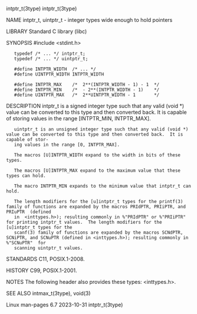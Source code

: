 intptr_t(3type)																       intptr_t(3type)

NAME
       intptr_t, uintptr_t - integer types wide enough to hold pointers

LIBRARY
       Standard C library (libc)

SYNOPSIS
       #include <stdint.h>

       typedef /* ... */ intptr_t;
       typedef /* ... */ uintptr_t;

       #define INTPTR_WIDTH  /* ... */
       #define UINTPTR_WIDTH INTPTR_WIDTH

       #define INTPTR_MAX    /*	 2**(INTPTR_WIDTH - 1) - 1  */
       #define INTPTR_MIN    /*	 - 2**(INTPTR_WIDTH - 1)    */
       #define UINTPTR_MAX   /*	 2**UINTPTR_WIDTH - 1	    */

DESCRIPTION
       intptr_t	 is  a signed integer type such that any valid (void *) value can be converted to this type and then converted back.  It is capable of storing
       values in the range [INTPTR_MIN, INTPTR_MAX].

       uintptr_t is an unsigned integer type such that any valid (void *) value can be converted to this type and then converted back.	It is capable of stor‐
       ing values in the range [0, INTPTR_MAX].

       The macros [U]INTPTR_WIDTH expand to the width in bits of these types.

       The macros [U]INTPTR_MAX expand to the maximum value that these types can hold.

       The macro INTPTR_MIN expands to the minimum value that intptr_t can hold.

       The length modifiers for the [u]intptr_t types for the printf(3) family of functions are expanded by the macros PRIdPTR, PRIiPTR, and PRIuPTR  (defined
       in  <inttypes.h>); resulting commonly in %"PRIdPTR" or %"PRIiPTR" for printing intptr_t values.	The length modifiers for the [u]intptr_t types for the
       scanf(3) family of functions are expanded by the macros SCNdPTR, SCNiPTR, and SCNuPTR (defined in <inttypes.h>); resulting commonly in  %"SCNuPTR"  for
       scanning uintptr_t values.

STANDARDS
       C11, POSIX.1-2008.

HISTORY
       C99, POSIX.1-2001.

NOTES
       The following header also provides these types: <inttypes.h>.

SEE ALSO
       intmax_t(3type), void(3)

Linux man-pages 6.7							  2023-10-31							       intptr_t(3type)
